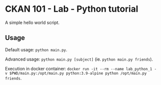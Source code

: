 # CKAN 101 - Lab - Python tutorial

A simple hello world script.

## Usage

Default usage: `python main.py`.

Advanced usage: `python main.py [subject]` (ie. `python main.py friends`).

Execution in docker container: `docker run -it --rm --name lab_python_1 -v $PWD/main.py:/opt/main.py python:3.9-alpine python /opt/main.py friends`.
